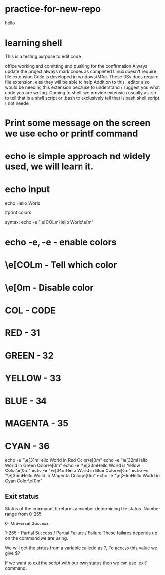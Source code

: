 # practice-for-new-repo
hello

# learning shell
This is a testing purpose to edit code

office working and comitting and pushing
for the confirmation
Always update the project
always mark codes as completed
Linux doesn't require file extension
Code is developed in windows/MAc. These OSs does require file extension, else they will be able to help
Addition to this , editor also would be needing this extension because to understand / suggest you what code you are writing.
Coming to shell, we provide extension usually as .sh to tell that is a shell script or .bash to exclusively tell that is bash shell script ( not neede



# Print some message on the screen we use echo or printf command
# echo is simple approach nd widely used, we will learn it.

# echo input

echo Hello World

#print colors

syntax: echo -e "\e[COLmHello World\e[m"
# echo -e, -e - enable colors
# \e[COLm - Tell which color
# \e[0m - Disable color 

# COL       - CODE
# RED       - 31
# GREEN     - 32
# YELLOW    - 33
# BLUE      - 34
# MAGENTA   - 35
# CYAN      - 36



echo -e "\e[31mHello World in Red Color\e[0m"
echo -e "\e[32mHello World in Green Color\e[0m"
echo -e "\e[33mHello World in Yellow Color\e[0m"
echo -e "\e[34mHello World in Blue Color\e[0m"
echo -e "\e[35mHello World in Magenta Color\e[0m"
echo -e "\e[36mHello World in Cyan Color\e[0m"

## Exit status
Status of the command, It returns a number determining the status.
Number range from 0-255

0- Universal Success

1-255 - Partial Success / Partial Failure / Failure
These failures depends up on the command we are using.

We will get the status from a variable calledd as ?, To access this value we give $?

If we want to exit the script with our own status then we can use 'exit' command.
